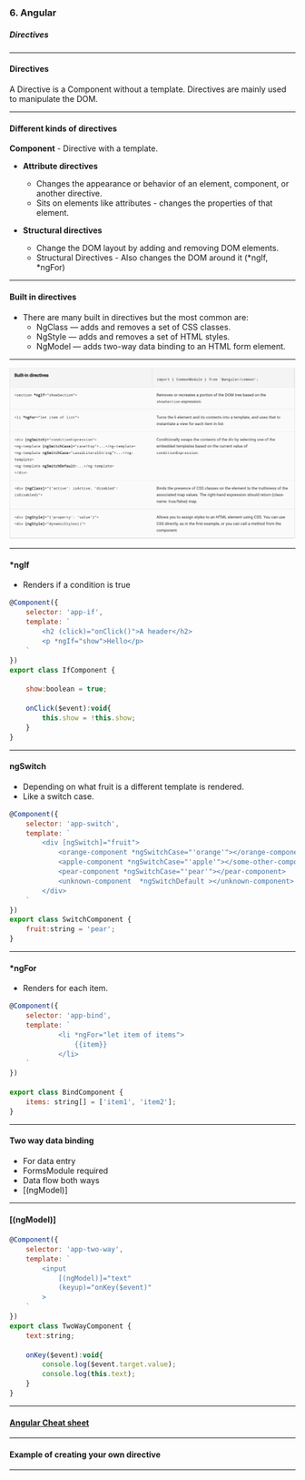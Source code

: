 ### 6. Angular</h3>
##### Directives</h5>

---


#### Directives

A Directive is a Component without a template.
Directives are mainly used to manipulate the DOM.


---


#### Different kinds of directives

**Component** - Directive with a template.
* **Attribute directives**
  * Changes the appearance or behavior of an element, component, or another directive.
  * Sits on elements like attributes - changes the properties of that element.


* **Structural directives**
  * Change the DOM layout by adding and removing DOM elements.
  * Structural Directives - Also changes the DOM around it (*ngIf, *ngFor)

---
				

#### Built in directives
				
* There are many built in directives but the most common are:
	* NgClass — adds and removes a set of CSS classes.
	* NgStyle — adds and removes a set of HTML styles.
	* NgModel — adds two-way data binding to an HTML form element.

---

<img src="/new/media/directives.png" alt="directives">

---

#### *ngIf

* Renders if a condition is true
           
```JavaScript
@Component({
	selector: 'app-if',
	template: `
		<h2 (click)="onClick()">A header</h2>
		<p *ngIf="show">Hello</p>
	`
})
export class IfComponent {

	show:boolean = true;
		
	onClick($event):void{
		this.show = !this.show;
	}
}
```


---
				

#### ngSwitch

* Depending on what fruit is a different template is rendered.
* Like a switch case.
           
```JavaScript
@Component({
	selector: 'app-switch',
	template: `
		<div [ngSwitch]="fruit">
			<orange-component *ngSwitchCase="'orange'"></orange-component>
			<apple-component *ngSwitchCase="'apple'"></some-other-component>
			<pear-component *ngSwitchCase="'pear'"></pear-component>
			<unknown-component  *ngSwitchDefault ></unknown-component>
		</div>
	`
})
export class SwitchComponent {
	fruit:string = 'pear';	
}
```

---
				
#### *ngFor

* Renders for each item.
           
```JavaScript
@Component({
	selector: 'app-bind',
	template: `
			<li *ngFor="let item of items">
				{{item}}
			</li>
	`
})

export class BindComponent {
	items: string[] = ['item1', 'item2'];
}
```

---

#### Two way data binding

* For data entry
* FormsModule required
* Data flow both ways
* [(ngModel)]

---
				
####  [(ngModel)]
           
```JavaScript
@Component({
	selector: 'app-two-way',
	template: `
		<input
			[(ngModel)]="text"
			(keyup)="onKey($event)"
		>
	`
})
export class TwoWayComponent {
	text:string;
		
	onKey($event):void{
		console.log($event.target.value);
		console.log(this.text);
	}
}
```

---

#### <a href="https://angular.io/guide/cheatsheet" target="blank">Angular Cheat sheet</a>

---

#### Example of creating your own directive

---


